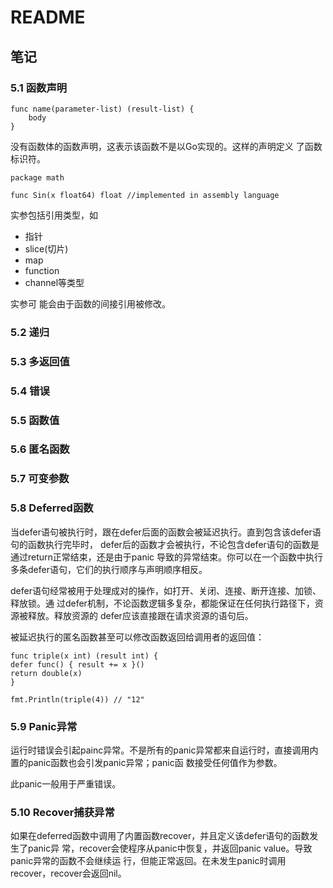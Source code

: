 # README

## 笔记

### 5.1 函数声明

```
func name(parameter-list) (result-list) { 
	body 
}
```

没有函数体的函数声明，这表示该函数不是以Go实现的。这样的声明定义 了函数标识符。

```
package math 

func Sin(x float64) float //implemented in assembly language
```

实参包括引用类型，如

* 指针
* slice(切片)
* map
* function
* channel等类型

实参可 能会由于函数的间接引用被修改。

### 5.2 递归

### 5.3 多返回值

### 5.4 错误

### 5.5 函数值

### 5.6 匿名函数

### 5.7 可变参数

### 5.8 Deferred函数

当defer语句被执行时，跟在defer后面的函数会被延迟执行。直到包含该defer语句的函数执行完毕时， defer后的函数才会被执行，不论包含defer语句的函数是通过return正常结束，还是由于panic 导致的异常结束。你可以在一个函数中执行多条defer语句，它们的执行顺序与声明顺序相反。

defer语句经常被用于处理成对的操作，如打开、关闭、连接、断开连接、加锁、释放锁。通 过defer机制，不论函数逻辑多复杂，都能保证在任何执行路径下，资源被释放。释放资源的 defer应该直接跟在请求资源的语句后。

被延迟执行的匿名函数甚至可以修改函数返回给调用者的返回值：

```
func triple(x int) (result int) { 
defer func() { result += x }() 
return double(x) 
}

fmt.Println(triple(4)) // "12"
```

### 5.9 Panic异常

运行时错误会引起painc异常。不是所有的panic异常都来自运行时，直接调用内置的panic函数也会引发panic异常；panic函 数接受任何值作为参数。

此panic一般用于严重错误。

### 5.10 Recover捕获异常

如果在deferred函数中调用了内置函数recover，并且定义该defer语句的函数发生了panic异 常，recover会使程序从panic中恢复，并返回panic value。导致panic异常的函数不会继续运 行，但能正常返回。在未发生panic时调用recover，recover会返回nil。



